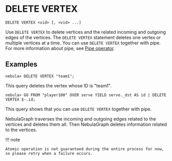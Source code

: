 # DELETE VERTEX

```ngql
DELETE VERTEX <vid> [, <vid> ...]
```

Use `DELETE VERTEX` to delete vertices and the related incoming and outgoing edges of the vertices. The `DELETE VERTEX` statement deletes one vertex or multiple vertices at a time. You can use `DELETE VERTEX` together with pipe. For more information about pipe, see [Pipe operator](../5.operators/4.pipe.md).

## Examples

```ngql
nebula> DELETE VERTEX "team1";
```

This query deletes the vertex whose ID is "team1".

```ngql
nebula> GO FROM "player100" OVER serve YIELD serve._dst AS id | DELETE VERTEX $-.id;
```

This query shows that you can use `DELETE VERTEX` together with pipe.

NebulaGraph traverses the incoming and outgoing edges related to the vertices and deletes them all. Then NebulaGraph deletes information related to the vertices.

!!! note

    Atomic operation is not guaranteed during the entire process for now, so please retry when a failure occurs.
